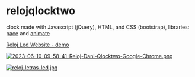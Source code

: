# relojqlocktwo
clock made with Javascript (jQuery), HTML, and CSS (bootstrap), libraries: [pace](https://codebyzach.github.io/pace/) and [animate](https://github.com/animate-css/animate.css)

[Reloj Led Website - demo](https://dangakunclock2.w3spaces.com/)

[![2023-06-10-09-58-41-Reloj-Dani-Qlocktwo-Google-Chrome.png](https://i.postimg.cc/zvS1124w/2023-06-10-09-58-41-Reloj-Dani-Qlocktwo-Google-Chrome.png)](https://postimg.cc/bSJ5xgyd)

[![reloj-letras-led.jpg](https://i.postimg.cc/8P4VK3RN/reloj-letras-led.jpg)](https://postimg.cc/ZCWg0wsM)
